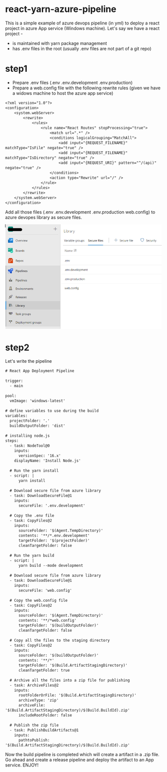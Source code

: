 # react-yarn-azure-pipeline
This is a simple example of azure devops pipeline (in yml) to deploy a react project in azure App service (Windows machine). 
Let's say we have a react project - 

  - is maintained with yarn package management 
  - has .env files in the root (usually .env files are not part of a git repo)


# step1
- Prepare .env files (.env .env.development .env.production)
- Prepare a web.config file with the following rewrite rules (given we have a widows machine to host the azure app service)

```
<?xml version="1.0"?>
<configuration>
	<system.webServer>
		<rewrite>
			<rules>
				<rule name="React Routes" stopProcessing="true">
					<match url=".*" />
					<conditions logicalGrouping="MatchAll">
						<add input="{REQUEST_FILENAME}" matchType="IsFile" negate="true" />
						<add input="{REQUEST_FILENAME}" matchType="IsDirectory" negate="true" />
						<add input="{REQUEST_URI}" pattern="^/(api)" negate="true" />
					</conditions>
					<action type="Rewrite" url="/" />
				</rule>
			</rules>
		</rewrite>
	</system.webServer>
</configuration>
```

Add all those files (.env .env.development .env.production web.config) to azure devopes library as secure files.

<img src="azure-library.png" />

# step2
Let's write the pipeline
```
# React App Deployment Pipeline

trigger:
  - main

pool:
  vmImage: 'windows-latest'

# define variables to use during the build
variables:
  projectFolder: '.'
  buildOutputFolder: 'dist'

# installing node.js
steps:
  - task: NodeTool@0
    inputs:
      versionSpec: '16.x'
    displayName: 'Install Node.js'

  # Run the yarn install
  - script: |
      yarn install

  # Download secure file from azure library
  - task: DownloadSecureFile@1
    inputs:
      secureFile: '.env.development'

  # Copy the .env file
  - task: CopyFiles@2
    inputs:
      sourceFolder: '$(Agent.TempDirectory)'
      contents: '**/*.env.development'
      targetFolder: '$(projectFolder)'
      cleanTargetFolder: false

  # Run the yarn build
  - script: |
      yarn build --mode development

  # Download secure file from azure library
  - task: DownloadSecureFile@1
    inputs:
      secureFile: 'web.config'

  # Copy the web.config file
  - task: CopyFiles@2
    inputs:
      sourceFolder: '$(Agent.TempDirectory)'
      contents: '**/*web.config'
      targetFolder: '$(buildOutputFolder)'
      cleanTargetFolder: false

  # Copy all the files to the staging directory
  - task: CopyFiles@2
    inputs:
      sourceFolder: '$(buildOutputFolder)'
      contents: '**/*'
      targetFolder: '$(Build.ArtifactStagingDirectory)'
      cleanTargetFolder: true

  # Archive all the files into a zip file for publishing
  - task: ArchiveFiles@2
    inputs:
      rootFolderOrFile: '$(Build.ArtifactStagingDirectory)'
      archiveType: 'zip'
      archiveFile: '$(Build.ArtifactStagingDirectory)/$(Build.BuildId).zip'
      includeRootFolder: false

  # Publish the zip file
  - task: PublishBuildArtifacts@1
    inputs:
      pathtoPublish: '$(Build.ArtifactStagingDirectory)/$(Build.BuildId).zip'

```

Now the build pipeline is completed which will create a artifact in a .zip file. Go ahead and create a release pipeline and deploy the artifact to an App service. ENJOY!

